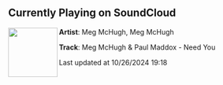 ## Currently Playing on SoundCloud

[<img align="left" width="100" src="https://i1.sndcdn.com/artworks-OJ98lk06eJsMy84L-QhJN9g-t500x500.jpg">](https://soundcloud.com/immegmchugh/need-you?in=saxurn/sets/blessed)

**Artist**: Meg McHugh, Meg McHugh 

**Track**: Meg McHugh & Paul Maddox - Need You

Last updated at 10/26/2024 19:18
